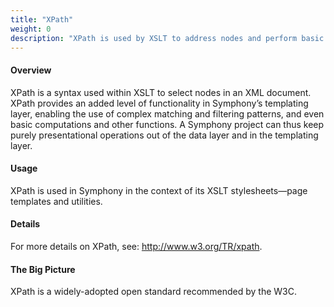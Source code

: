 ```yaml
---
title: "XPath"
weight: 0
description: "XPath is used by XSLT to address nodes and perform basic computations while traversing an XML document."
---
```


#### Overview

XPath is a syntax used within <a rel="concept">XSLT</a> to select nodes in an <a rel="concept">XML</a> document. XPath provides an added level of functionality in Symphony’s templating layer, enabling the use of complex matching and filtering patterns, and even basic computations and other functions. A Symphony project can thus keep purely presentational operations out of the data layer and in the templating layer.

#### Usage

XPath is used in Symphony in the context of its XSLT stylesheets—<a rel="concept">page templates</a> and <a rel="concept">utilities</a>.

#### Details

For more details on XPath, see: <http://www.w3.org/TR/xpath>.

#### The Big Picture

XPath is a widely-adopted open standard recommended by the W3C.

